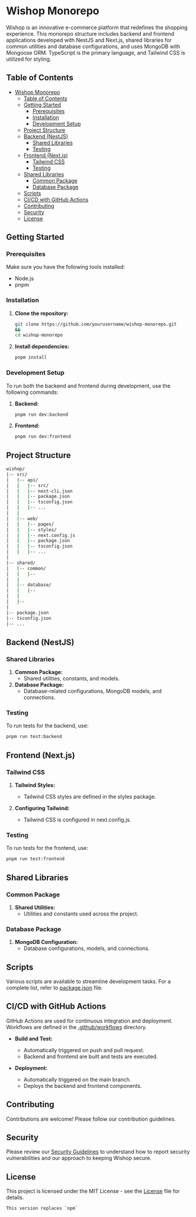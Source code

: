 # Wishop Monorepo

Wishop is an innovative e-commerce platform that redefines the shopping experience. This monorepo structure includes backend and frontend applications developed with NestJS and Next.js, shared libraries for common utilities and database configurations, and uses MongoDB with Mongoose ORM. TypeScript is the primary language, and Tailwind CSS is utilized for styling.

## Table of Contents

- [Wishop Monorepo](#wishop-monorepo)
  - [Table of Contents](#table-of-contents)
  - [Getting Started](#getting-started)
    - [Prerequisites](#prerequisites)
    - [Installation](#installation)
    - [Development Setup](#development-setup)
  - [Project Structure](#project-structure)
  - [Backend (NestJS)](#backend-nestjs)
    - [Shared Libraries](#shared-libraries)
    - [Testing](#testing)
  - [Frontend (Next.js)](#frontend-nextjs)
    - [Tailwind CSS](#tailwind-css)
    - [Testing](#testing-1)
  - [Shared Libraries](#shared-libraries-1)
    - [Common Package](#common-package)
    - [Database Package](#database-package)
  - [Scripts](#scripts)
  - [CI/CD with GitHub Actions](#cicd-with-github-actions)
  - [Contributing](#contributing)
  - [Security](#security)
  - [License](#license)

## Getting Started

### Prerequisites

Make sure you have the following tools installed:

- Node.js
- pnpm

### Installation

1. **Clone the repository:**

   ```bash
   git clone https://github.com/yourusername/wishop-monorepo.git
   &&
   cd wishop-monorepo
   ```

2. **Install dependencies:**

   ```bash
   pnpm install
   ```

### Development Setup

To run both the backend and frontend during development, use the following commands:

1. **Backend:**

   ```bash
   pnpm run dev:backend
   ```

2. **Frontend:**

   ```bash
   pnpm run dev:frontend
   ```

## Project Structure

```bash
wishop/
|-- src/
|   |-- api/
|   |   |-- src/
|   |   |-- nest-cli.json
|   |   |-- package.json
|   |   |-- tsconfig.json
|   |   |-- ...
|   |
|   |-- web/
|   |   |-- pages/
|   |   |-- styles/
|   |   |-- next.config.js
|   |   |-- package.json
|   |   |-- tsconfig.json
|   |   |-- ...
|
|-- shared/
|   |-- common/
|   |   |--
|   |
|   |-- database/
|   |   |--
|   |
|   |--
|
|-- package.json
|-- tsconfig.json
|-- ...
```

## Backend (NestJS)

### Shared Libraries

1. **Common Package:**
   - Shared utilities, constants, and models.
2. **Database Package:**
   - Database-related configurations, MongoDB models, and connections.

### Testing

To run tests for the backend, use:

```bash
pnpm run test:backend
```

## Frontend (Next.js)

### Tailwind CSS

1. **Tailwind Styles:**

   - Tailwind CSS styles are defined in the styles package.

2. **Configuring Tailwind:**
   - Tailwind CSS is configured in next.config.js.

### Testing

To run tests for the frontend, use:

```bash
pnpm run test:frontend
```

## Shared Libraries

### Common Package

1. **Shared Utilities:**
   - Utilities and constants used across the project.

### Database Package

1. **MongoDB Configuration:**
   - Database configurations, models, and connections.

## Scripts

Various scripts are available to streamline development tasks. For a complete list, refer to [package.json](package.json) file.

## CI/CD with GitHub Actions

GitHub Actions are used for continuous integration and deployment. Workflows are defined in the [.github/workflows](.github/workflows) directory.

- **Build and Test:**

  - Automatically triggered on push and pull request.
  - Backend and frontend are built and tests are executed.

- **Deployment:**
  - Automatically triggered on the main branch.
  - Deploys the backend and frontend components.

## Contributing

Contributions are welcome! Please follow our contribution guidelines.

## Security

Please review our [Security Guidelines](SECURITY.md) to understand how to report security vulnerabilities and our approach to keeping Wishop secure.

## License

This project is licensed under the MIT License - see the [License](LICENSE) file for details.

```bash
This version replaces `npm`
```
